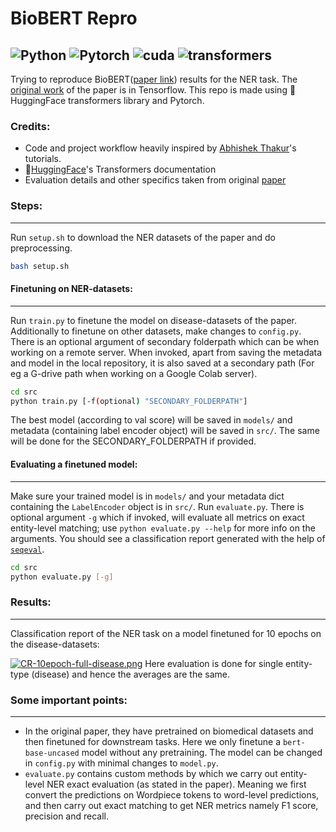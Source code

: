 # BioBERT Repro
![Python](https://img.shields.io/badge/python-v3.6.9-blue.svg) ![Pytorch](https://img.shields.io/badge/PyTorch-v1.7.0-blueviolet) ![cuda](https://img.shields.io/badge/CUDA-v10.1-green) ![transformers](https://img.shields.io/badge/transformers-v3.5.1-blue)
---
Trying to reproduce BioBERT([paper link](https://arxiv.org/abs/1901.08746)) results for the NER task. The [original work](https://github.com/dmis-lab/biobert) of the paper is in Tensorflow. This repo is made using 🤗HuggingFace transformers library and Pytorch.
### Credits:
* Code and project workflow heavily inspired by [Abhishek Thakur](https://www.youtube.com/user/abhisheksvnit)'s tutorials.
* 🤗[HuggingFace](https://huggingface.co/)'s Transformers documentation
* Evaluation details and other specifics taken from original [paper](https://arxiv.org/abs/1901.08746)
### Steps: 
---
Run `setup.sh` to download the NER datasets of the paper and do preprocessing.
```bash
bash setup.sh
```
#### Finetuning on NER-datasets:
___
Run `train.py` to finetune the model on disease-datasets of the paper. Additionally to finetune on other datasets, make changes to `config.py`. There is an optional argument of secondary folderpath which can be when working on a remote server. When invoked, apart from saving the metadata and model in the local repository, it is also saved at a secondary path (For eg a G-drive path when working on a Google Colab server). 
```bash
cd src
python train.py [-f(optional) "SECONDARY_FOLDERPATH"]
```
The best model (according to val score) will be saved in `models/` and metadata (containing label encoder object) will be saved in `src/`. The same will be done for the SECONDARY_FOLDERPATH if provided.

#### Evaluating a finetuned model:
___
Make sure your trained model is in `models/` and your metadata dict containing the `LabelEncoder` object is in `src/`. Run `evaluate.py`. There is optional argument `-g` which if invoked, will evaluate all metrics on exact entity-level matching; use `python evaluate.py --help` for more info on the arguments. You should see a classification report generated with the help of [`seqeval`](https://github.com/chakki-works/seqeval).
```bash
cd src
python evaluate.py [-g]
```
### Results:
___
Classification report of the NER task on a model finetuned for 10 epochs on the disease-datasets:

[![CR-10epoch-full-disease.png](https://i.postimg.cc/Fz4jL32Q/CR-10epoch-full-disease.png)](https://postimg.cc/tZBZ0Zqr)
Here evaluation is done for single entity-type (disease) and hence the averages are the same.
### Some important points:
---
* In the original paper, they have pretrained on biomedical datasets and then finetuned for downstream tasks. Here we only finetune a `bert-base-uncased` model without any pretraining. The model can be changed in  `config.py` with minimal changes to `model.py`.
* `evaluate.py` contains custom methods by which we carry out entity-level NER exact evaluation (as stated in the paper). Meaning we first convert the predictions on Wordpiece tokens to word-level predictions, and then carry out exact matching to get NER metrics namely F1 score, precision and recall.
